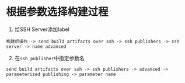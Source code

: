 # 根据参数选择构建过程
1. 给SSH Server添加label

`构建后操作 -> send build artifacts over ssh -> ssh publishers -> ssh server -> name advanced`

2. 在`ssh publisher`中指定参数名

`send build artifacts over ssh -> ssh publishers -> advanced -> parameterized publishing -> parameter name`
